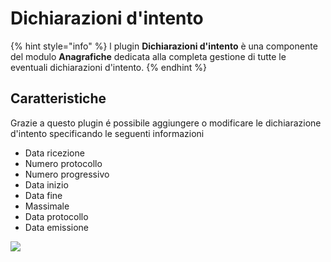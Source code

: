 # Dichiarazioni d'intento



{% hint style="info" %}
l plugin **Dichiarazioni d'intento** è una componente del modulo **Anagrafiche** dedicata alla completa gestione di tutte le eventuali dichiarazioni d'intento.
{% endhint %}

## Caratteristiche

Grazie a questo plugin é possibile aggiungere  o modificare le dichiarazione d'intento specificando le seguenti informazioni

* Data ricezione
* Numero protocollo
* Numero progressivo
* Data inizio
* Data fine
* Massimale
* Data protocollo
* Data emissione

![](https://firebasestorage.googleapis.com/v0/b/gitbook-x-prod.appspot.com/o/spaces%2F-LZJeLg23eVDvrCv74U7-887967055%2Fuploads%2F3To1UI2CpziNrQnSXxjW%2Ffile.png?alt=media)
